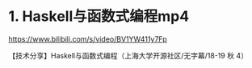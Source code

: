 # 1. Haskell与函数式编程mp4


https://www.bilibili.com/s/video/BV1YW411y7Fp


【技术分享】Haskell与函数式编程（上海大学开源社区/无字幕/18-19 秋 4）















